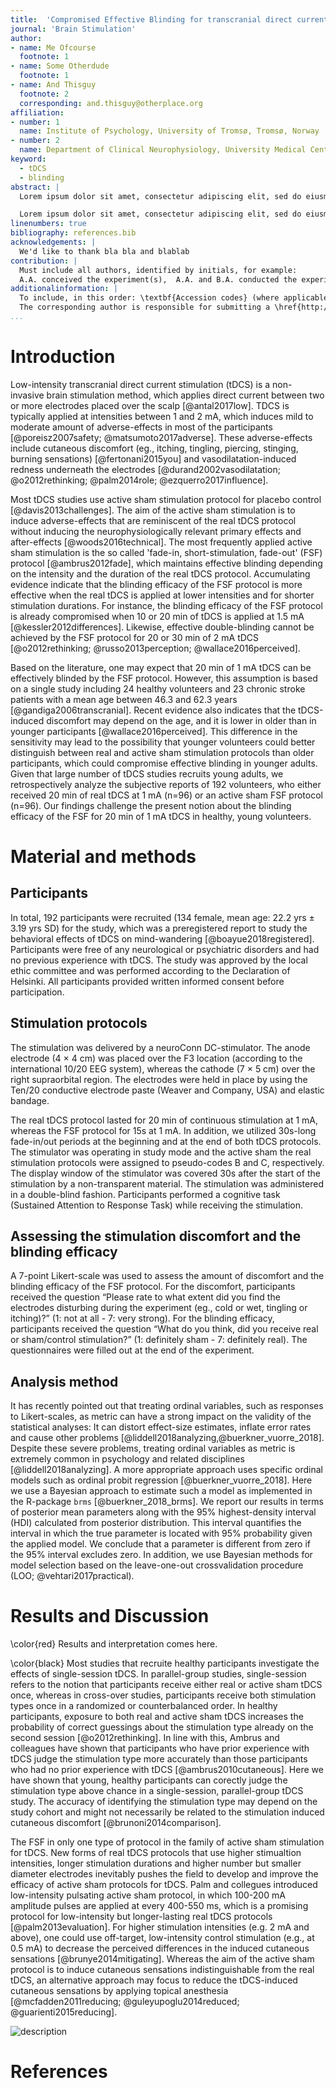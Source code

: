 ```yaml
---
title:  'Compromised Effective Blinding for transcranial direct current stimulation at 1 mA for 20 min in Young Healthy Individuals'
journal: 'Brain Stimulation'
author:
- name: Me Ofcourse
  footnote: 1
- name: Some Otherdude
  footnote: 1
- name: And Thisguy
  footnote: 2
  corresponding: and.thisguy@otherplace.org
affiliation:
- number: 1
  name: Institute of Psychology, University of Tromsø, Tromsø, Norway
- number: 2
  name: Department of Clinical Neurophysiology, University Medical Center Goettingen, Georg-August University, Goettingen, Germany
keyword:
  - tDCS
  - blinding
abstract: |
  Lorem ipsum dolor sit amet, consectetur adipiscing elit, sed do eiusmod tempor incididunt ut labore et dolore magna aliqua. Ut enim ad minim veniam, quis nostrud exercitation ullamco laboris nisi ut aliquip ex ea commodo consequat. Duis aute irure dolor in reprehenderit in voluptate velit esse cillum dolore eu fugiat nulla pariatur. Excepteur sint occaecat cupidatat non proident, sunt in culpa qui officia deserunt mollit anim id est laborum.

  Lorem ipsum dolor sit amet, consectetur adipiscing elit, sed do eiusmod tempor incididunt ut labore et dolore magna aliqua. Ut enim ad minim veniam, quis nostrud exercitation ullamco laboris nisi ut aliquip ex ea commodo consequat. Duis aute irure dolor in reprehenderit in voluptate velit esse cillum dolore eu fugiat nulla pariatur. Excepteur sint occaecat cupidatat non proident, sunt in culpa qui officia deserunt mollit anim id est laborum.
linenumbers: true
bibliography: references.bib
acknowledgements: |
  We'd like to thank bla bla and blablab
contribution: | 
  Must include all authors, identified by initials, for example:
  A.A. conceived the experiment(s),  A.A. and B.A. conducted the experiment(s), C.A. and D.A. analysed the results.  All authors reviewed the manuscript.
additionalinformation: |
  To include, in this order: \textbf{Accession codes} (where applicable); \textbf{Competing financial interests} (mandatory statement).
  The corresponding author is responsible for submitting a \href{http://www.nature.com/srep/policies/index.html#competing}{competing financial interests statement} on behalf of all authors of the paper. This statement must be included in the submitted article file.
...
```


# Introduction

Low-intensity transcranial direct current stimulation (tDCS) is a non-invasive brain stimulation method, which applies direct current between two or more electrodes placed over the scalp [@antal2017low]. TDCS is typically applied at intensities between 1 and 2 mA, which induces mild to moderate amount of adverse-effects in most of the participants [@poreisz2007safety; @matsumoto2017adverse]. These adverse-effects include cutaneous discomfort (eg., itching, tingling, piercing, stinging, burning sensations) [@fertonani2015you] and vasodilatation-induced redness underneath the electrodes [@durand2002vasodilatation; @o2012rethinking; @palm2014role; @ezquerro2017influence].

Most tDCS studies use active sham stimulation protocol for placebo control [@davis2013challenges]. The aim of the active sham stimulation is to induce adverse-effects that are reminiscent of the real tDCS protocol without inducing the neurophysiologically relevant primary effects and after-effects [@woods2016technical]. The most frequently applied active sham stimulation is the so called 'fade-in, short-stimulation, fade-out' (FSF) protocol [@ambrus2012fade], which maintains effective blinding depending on the intensity and the duration of the real tDCS protocol. Accumulating evidence indicate that the blinding efficacy of the FSF protocol is more effective when the real tDCS is applied at lower intensities and for shorter stimulation durations. For instance, the blinding efficacy of the FSF protocol is already compromised when 10 or 20 min of tDCS is applied at 1.5 mA [@kessler2012differences]. Likewise, effective double-blinding cannot be achieved by the FSF protocol for 20 or 30 min of 2 mA tDCS [@o2012rethinking; @russo2013perception; @wallace2016perceived]. 

Based on the literature, one may expect that 20 min of 1 mA tDCS can be effectively blinded by the FSF protocol. However, this assumption is based on a single study including 24 healthy volunteers and 23 chronic stroke patients with a mean age between 46.3 and 62.3 years [@gandiga2006transcranial]. Recent evidence also indicates that the tDCS-induced discomfort may depend on the age, and it is lower in older than in younger participants [@wallace2016perceived]. This difference in the sensitivity may lead to the possibility that younger volunteers could better distinguish between real and active sham stimulation protocols than older participants, which could compromise effective blinding in younger adults. Given that large number of tDCS studies recruits young adults, we retrospectively analyze the subjective reports of 192 volunteers, who either received 20 min of real tDCS at 1 mA (n=96) or an active sham FSF protocol (n=96). Our findings challenge the present notion about the blinding efficacy of the FSF for 20 min of 1 mA tDCS in healthy, young volunteers.


# Material and methods

## Participants
In total, 192 participants were recruited (134 female, mean age: 22.2 yrs $\pm$ 3.19 yrs SD) for the study, which was a preregistered report to study the behavioral effects of tDCS on mind-wandering [@boayue2018registered]. Participants were free of any neurological or psychiatric disorders and had no previous experience with tDCS. The study was approved by the local ethic committee and was performed according to the Declaration of Helsinki. All participants provided written informed consent before participation. 

## Stimulation protocols

The stimulation was delivered by a neuroConn DC-stimulator. The anode electrode (4 $\times$ 4 cm) was placed over the F3 location (according to the international 10/20 EEG system), whereas the cathode (7 $\times$ 5 cm) over the right supraorbital region. The electrodes were held in place by using the Ten/20 conductive electrode paste (Weaver and Company, USA) and elastic bandage.

The real tDCS protocol lasted for 20 min of continuous stimulation at 1 mA, whereas the FSF protocol for 15s at 1 mA. In addition, we utilized 30s-long fade-in/out periods at the beginning and at the end of both tDCS protocols. The stimulator was operating in study mode and the active sham the real stimulation protocols were assigned to pseudo-codes B and C, respectively. The display window of the stimulator was covered 30s after the start of the stimulation by a non-transparent material. The stimulation was administered in a double-blind fashion. Participants performed a cognitive task (Sustained Attention to Response Task) while receiving the stimulation. 

## Assessing the stimulation discomfort and the blinding efficacy

A 7-point Likert-scale was used to assess the amount of discomfort and the blinding efficacy of the FSF protocol. For the discomfort, participants received the question “Please rate to what extent did you find the electrodes disturbing during the experiment (eg., cold or wet, tingling or itching)?” (1: not at all - 7: very strong). For the blinding efficacy, participants received the question “What do you think, did you receive real or sham/control stimulation?”  (1: definitely sham - 7: definitely real). The questionnaires were filled out at the end of the experiment. 

## Analysis method

It has recently pointed out that treating ordinal variables, such as responses to Likert-scales, as metric can have a strong impact on the validity of the statistical analyses: It can distort effect-size estimates, inflate error rates and cause other problems [@liddell2018analyzing,@buerkner_vuorre_2018]. Despite these severe problems, treating ordinal variables as metric is extremely common in psychology and related disciplines [@liddell2018analyzing]. A more appropriate approach uses specific ordinal models such as ordinal probit regression [@buerkner_vuorre_2018]. Here we use a Bayesian approach to estimate such a model as implemented in the R-package `brms` [@buerkner_2018_brms]. We report our results in terms of posterior mean parameters along with the 95% highest-density interval (HDI) calculated from posterior distribution. This interval quantifies the interval in which the true parameter is located with 95% probability given the applied model. We conclude that a parameter is different from zero if the 95% interval excludes zero. In addition, we use Bayesian methods for model selection based on the leave-one-out crossvalidation procedure (LOO; @vehtari2017practical). 

# Results and Discussion

\color{red} Results and interpretation comes here.

\color{black}
Most studies that recruite healthy participants investigate the effects of single-session tDCS. In parallel-group studies, single-session refers to the notion that participants receive either real or active sham tDCS once, whereas in cross-over studies, participants receive both stimulation types once in a randomized or counterbalanced order. In healthy participants, exposure to both real and active sham tDCS increases the probability of correct guessings about the stimulation type already on the second session [@o2012rethinking]. In line with this, Ambrus and colleagues have shown that participants who have prior experience with tDCS judge the stimulation type more accurately than those participants who had no prior experience with tDCS [@ambrus2010cutaneous]. Here we have shown that young, healthy participants can corectly judge the stimulation type above chance in a single-session, parallel-group tDCS study. The accuracy of identifying the stimulation type may depend on the study cohort and might not necessarily be related to the stimulation induced cutaneous discomfort [@brunoni2014comparison].  

The FSF in only one type of protocol in the family of active sham stimulation for tDCS. New forms of real tDCS protocols that use higher stimualtion intensities, longer stimulation durations and higher number but smaller diameter electrodes inevitably pushes the field to develop and improve the efficacy of active sham protocols for tDCS. Palm and collegues introduced low-intensity pulsating active sham protocol, in which 100-200 mA amplitude pulses are applied at every 400-550 ms, which is a promising protocol for low-intensity but longer-lasting real tDCS protocols [@palm2013evaluation]. For higher stimulation intensities (e.g. 2 mA and above), one could use off-target, low-intensity control stimulation (e.g., at 0.5 mA) to decrease the perceived differences in the induced cutaneous sensations [@brunye2014mitigating]. Whereas the aim of the active sham protocol is to induce cutaneous sensations indistinguishable from the real tDCS, an alternative approach may focus to reduce the tDCS-induced cutaneous sensations by applying topical anesthesia [@mcfadden2011reducing; @guleyupoglu2014reduced; @guarienti2015reducing]. 


![description](pics/blinding.png)


# References

